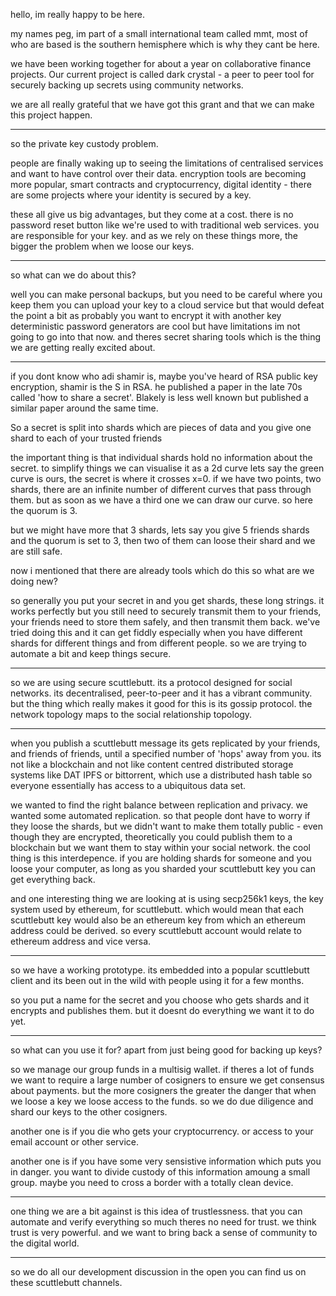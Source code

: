hello, im really happy to be here. 

my names peg, im part of a small international team called mmt, most of who are based is the southern hemisphere which is why they cant be here.

we have been working together for about a year on collaborative finance projects.  Our current project is called dark crystal - a peer to peer tool for securely backing up secrets using community networks.

we are all really grateful that we have got this grant and that we can make this project happen.

---

so the private key custody problem.

people are finally waking up to seeing the limitations of centralised services and want to have control over their data.  encryption tools are becoming more popular, smart contracts and cryptocurrency, digital identity - there are some projects where your identity is secured by a key.  

these all give us big advantages, but they come at a cost.  there is no password reset button like we're used to with traditional web services.  you are responsible for your key.  and as we rely on these things more, the bigger the problem when we loose our keys. 

---

so what can we do about this?

well you can make personal backups, but you need to be careful where you keep them
you can upload your key to a cloud service but that would defeat the point a bit as probably you want to encrypt it with another key
deterministic password generators are cool but have limitations im not going to go into that now.
and theres secret sharing tools which is the thing we are getting really excited about.

---

if you dont know who adi shamir is, maybe you've heard of RSA public key encryption, shamir is the S in RSA.  he published a paper in the late 70s called 'how to share a secret'.  Blakely is less well known but published a similar paper around the same time.

So a secret is split into shards which are pieces of data and you give one shard to each of your trusted friends

the important thing is that individual shards hold no information about the secret. to simplify things we can visualise it as a 2d curve lets say the green curve is ours, the secret is where it crosses x=0.  if we have two points, two shards, there are an infinite number of different curves that pass through them.  but as soon as we have a third one we can draw our curve.  so here the quorum is 3. 

but we might have more that 3 shards, lets say you give 5 friends shards and the quorum is set to 3, then two of them can loose their shard and we are still safe. 

now i mentioned that there are already tools which do this so what are we doing new?

so generally you put your secret in and you get shards, these long strings.  it works perfectly but you still need to securely transmit them to your friends, your friends need to store them safely, and then transmit them back.  we've tried doing this and it can get fiddly especially when you have different shards for different things and from different people.  so we are trying to automate a bit and keep things secure.

---

so we are using secure scuttlebutt.  its a protocol designed for social networks.  its decentralised, peer-to-peer and it has a vibrant community. but the thing which really makes it good for this is its gossip protocol.  the network topology maps to the social relationship topology.  

---

when you publish a scuttlebutt message its gets replicated by your friends, and friends of friends, until a specified number of 'hops' away from you.  its not like a blockchain and not like content centred distributed storage systems like DAT IPFS or bittorrent, which use a distributed hash table so everyone essentially has access to a ubiquitous data set. 

we wanted to find the right balance between replication and privacy.  we wanted some automated replication.  so that people dont have to worry if they loose the shards, but we didn't want to make them totally public - even though they are encrypted, theoretically you could publish them to a blockchain but we want them to stay within your social network.  the cool thing is this interdepence.  if you are holding shards for someone and you loose your computer, as long as you sharded your scuttlebutt key you can get everything back. 

and one interesting thing we are looking at is using secp256k1 keys, the key system used by ethereum, for scuttlebutt.  which would mean that each scuttlebutt key would also be an ethereum key from which an ethereum address could be derived.  so every scuttlebutt account would relate to ethereum address and vice versa.

---

so we have a working prototype.  its embedded into a popular scuttlebutt client and its been out in the wild with people using it for a few months.  

so you put a name for the secret and you choose who gets shards and it encrypts and publishes them.  but it doesnt do everything we want it to do yet.

---

so what can you use it for?  apart from just being good for backing up keys?

so we manage our group funds in a  multisig wallet.  if theres a lot of funds we want to require a large number of cosigners to ensure we get consensus about payments.  but the more cosigners the greater the danger that when we loose a key we loose access to the funds.  so we do due diligence and shard our keys to the other cosigners.

another one is if you die who gets your cryptocurrency.  or access to your email account or other service. 

another one is if you have some very sensistive information which puts you in danger.  you want to divide custody of this information amoung a small group. maybe you need to cross a border with a totally clean device. 

---

one thing we are a bit against is this idea of trustlessness.  that you can automate and verify everything so much theres no need for trust.  we think trust is very powerful.  and we want to bring back a sense of community to the digital world. 

---

so we do all our development discussion in the open you can find us on these scuttlebutt channels.
